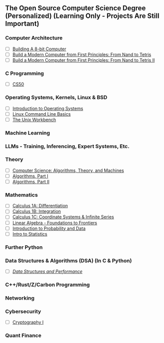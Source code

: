 ## The Open Source Computer Science Degree (Personalized) (Learning Only - Projects Are Still Important)

### Computer Architecture
- [ ] [Building A 8-bit Computer](https://www.youtube.com/watch?v=HyznrdDSSGM&list=PLowKtXNTBypGqImE405J2565dvjafglHU)
- [ ] [Build a Modern Computer from First Principles: From Nand to Tetris](https://imp.i384100.net/6b13dV)
- [ ] [Build a Modern Computer from First Principles: From Nand to Tetris II](https://imp.i384100.net/dovNVq)

### C Programming
- [ ] [CS50](https://www.edx.org/course/cs50s-introduction-computer-science-harvardx-cs50x)

### Operating Systems, Kernels, Linux & BSD
- [ ] [Introduction to Operating Systems](https://imp.i115008.net/introduction-to-operating-systems)
- [ ] [Linux Command Line Basics](https://imp.i115008.net/linux-command-line-basics)
- [ ] [The Unix Workbench](https://imp.i384100.net/QOXZ4P)

### Machine Learning

### LLMs - Training, Inferencing, Expert Systems, Etc.

### Theory
- [ ] [Computer Science: Algorithms, Theory, and Machines](https://imp.i384100.net/7mVROr)
- [ ] [Algorithms, Part I](https://imp.i384100.net/DVm9eo)
- [ ] [Algorithms, Part II](https://imp.i384100.net/jW4xyv)

### Mathematics
- [ ] [Calculus 1A: Differentiation](https://www.edx.org/course/calculus-1a-differentiation)
- [ ] [Calculus 1B: Integration](https://www.edx.org/course/calculus-1b-integration)
- [ ] [Calculus 1C: Coordinate Systems & Infinite Series](https://www.edx.org/course/calculus-1c-coordinate-systems-infinite-mitx-18-01-3x-0)
- [ ] [Linear Algebra - Foundations to Frontiers](https://www.edx.org/course/linear-algebra-foundations-to-frontiers)
- [ ] [Introduction to Probability and Data](https://imp.i384100.net/9WZ4E0)
- [ ] [Intro to Statistics ](https://imp.i115008.net/intro-to-statistics)

### Further Python

### Data Structures & Algorithms (DSA) (In C & Python)
- [ ] *[Data Structures and Performance](https://imp.i384100.net/oevm0b)*

### C++/Rust/Z/Carbon Programming

### Networking

### Cybersecurity
- [ ] [Cryptography I](https://imp.i384100.net/DVm9ej)

### Quant Finance
